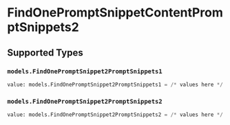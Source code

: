 # FindOnePromptSnippetContentPromptSnippets2


## Supported Types

### `models.FindOnePromptSnippet2PromptSnippets1`

```python
value: models.FindOnePromptSnippet2PromptSnippets1 = /* values here */
```

### `models.FindOnePromptSnippet2PromptSnippets2`

```python
value: models.FindOnePromptSnippet2PromptSnippets2 = /* values here */
```

